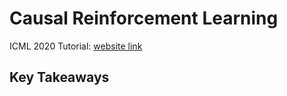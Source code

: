 # Causal Reinforcement Learning

ICML 2020 Tutorial: [website link](https://crl.causalai.net/)

## Key Takeaways


